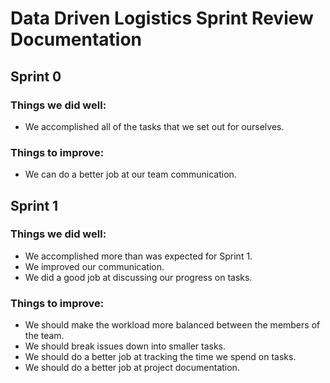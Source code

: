 # Data Driven Logistics Sprint Review Documentation

## Sprint 0
### Things we did well:
<ul>
<li>We accomplished all of the tasks that we set out for ourselves.</li>
</ul>

### Things to improve:
<ul>
<li>We can do a better job at our team communication.</li>
</ul>


## Sprint 1
### Things we did well:
<ul>
<li>We accomplished more than was expected for Sprint 1.</li>
<li>We improved our communication.</li>
<li>We did a good job at discussing our progress on tasks.</li>
</ul>

### Things to improve:
<ul>
<li>We should make the workload more balanced between the members of the team.</li>
<li>We should break issues down into smaller tasks.</li>
<li>We should do a better job at tracking the time we spend on tasks.</li>
<li>We should do a better job at project documentation.</li>
</ul>
